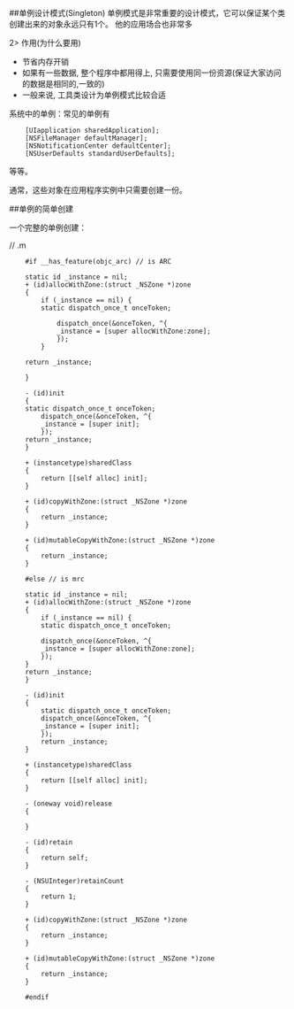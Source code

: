 ##单例设计模式(Singleton)
单例模式是非常重要的设计模式，它可以保证某个类创建出来的对象永远只有1个。
他的应用场合也非常多

2> 作用(为什么要用)
* 节省内存开销
* 如果有一些数据, 整个程序中都用得上, 只需要使用同一份资源(保证大家访问的数据是相同的,一致的)
* 一般来说, 工具类设计为单例模式比较合适

系统中的单例：常见的单例有

        [UIapplication sharedApplication];
        [NSFileManager defaultManager];
        [NSNotificationCenter defaultCenter];
        [NSUserDefaults standardUserDefaults];

等等。

通常，这些对象在应用程序实例中只需要创建一份。

##单例的简单创建

一个完整的单例创建：


// .m

        #if __has_feature(objc_arc) // is ARC
        
        static id _instance = nil;
        + (id)allocWithZone:(struct _NSZone *)zone
        {
            if (_instance == nil) {
            static dispatch_once_t onceToken;

                dispatch_once(&onceToken, ^{
                _instance = [super allocWithZone:zone];
                });
            }

        return _instance;

        } 

        - (id)init 
        { 
        static dispatch_once_t onceToken; 
            dispatch_once(&onceToken, ^{
            _instance = [super init];
            });
        return _instance;
        } 

        + (instancetype)sharedClass
        { 
            return [[self alloc] init];
        }

        + (id)copyWithZone:(struct _NSZone *)zone 
        { 
            return _instance;
        } 

        + (id)mutableCopyWithZone:(struct _NSZone *)zone 
        { 
            return _instance;
        }

        #else // is mrc

        static id _instance = nil;
        + (id)allocWithZone:(struct _NSZone *)zone 
        { 
            if (_instance == nil) {
            static dispatch_once_t onceToken;

            dispatch_once(&onceToken, ^{
            _instance = [super allocWithZone:zone];
            });
        } 
        return _instance;
        } 

        - (id)init 
        { 
            static dispatch_once_t onceToken;
            dispatch_once(&onceToken, ^{
            _instance = [super init];
            });
            return _instance;
        } 

        + (instancetype)sharedClass
        { 
            return [[self alloc] init];
        } 

        - (oneway void)release 
        { 

        } 

        - (id)retain 
        { 
            return self;
        } 

        - (NSUInteger)retainCount 
        { 
            return 1;
        }

        + (id)copyWithZone:(struct _NSZone *)zone 
        { 
            return _instance;
        } 

        + (id)mutableCopyWithZone:(struct _NSZone *)zone 
        { 
            return _instance;
        }

        #endif



